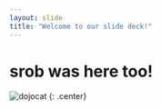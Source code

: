 ```yaml
---
layout: slide
title: "Welcome to our slide deck!"
---
```


srob was here too!
===


![dojocat](https://octodex.github.com/images/dojocat.jpg)
{: .center}
